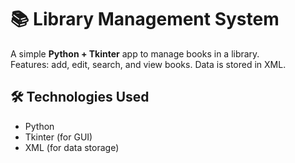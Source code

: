 # 📚 Library Management System  

A simple **Python + Tkinter** app to manage books in a library.  
Features: add, edit, search, and view books. Data is stored in XML.  
## 🛠️ Technologies Used  
- Python  
- Tkinter (for GUI)  
- XML (for data storage)  
